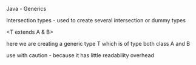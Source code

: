 Java - Generics

Intersection types - used to create several intersection or dummy types

<T extends A & B>

here we are creating a generic type T which is of type both class A and B

use with caution - because it has little readability overhead
